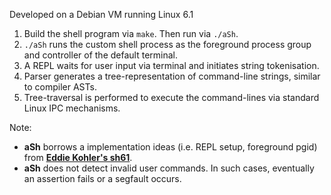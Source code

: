 Developed on a Debian VM running Linux 6.1
1. Build the shell program via `make`. Then run via `./aSh`.
2. `./aSh` runs the custom shell process as the foreground process group and controller of the default terminal.
3. A REPL waits for user input via terminal and initiates string tokenisation.
4. Parser generates a tree-representation of command-line strings, similar to compiler ASTs.
5. Tree-traversal is performed to execute the command-lines via standard Linux IPC mechanisms. 

Note: 
- **aSh** borrows a implementation ideas (i.e. REPL setup, foreground pgid) from **[Eddie Kohler's sh61](https://github.com/cs61/cs61-f22-psets/blob/main/pset5/sh61.cc)**.
-  **aSh** does not detect invalid user commands. In such cases, eventually an assertion fails or a segfault occurs.
